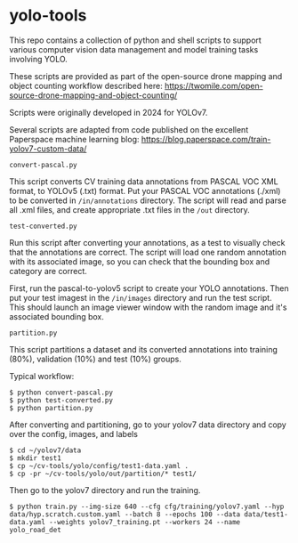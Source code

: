 # yolo-tools
This repo contains a collection of python and shell scripts to support various computer vision data management and model training tasks involving YOLO.

These scripts are provided as part of the open-source drone mapping and object counting workflow described here:  https://twomile.com/open-source-drone-mapping-and-object-counting/

Scripts were originally developed in 2024 for YOLOv7.

Several scripts are adapted from code published on the excellent Paperspace machine learning blog: https://blog.paperspace.com/train-yolov7-custom-data/

`convert-pascal.py` 

This script converts CV training data annotations from PASCAL VOC XML format, to YOLOv5 (.txt) format.
Put your PASCAL VOC annotations (./xml) to be converted in `/in/annotations` directory.
The script will read and parse all .xml files, and create appropriate .txt files in the `/out` directory.  

`test-converted.py` 

Run this script after converting your annotations, as a test to visually check that the annotations are correct.
The script will load one random annotation with its associated image, so you can check that the bounding box and category 
are correct.  

First, run the pascal-to-yolov5 script to create your YOLO annotations.  Then put your test imagest in the `/in/images` directory
and run the test script.  This should launch an image viewer window with the random image and it's associated bounding box.

`partition.py` 

This script partitions a dataset and its converted annotations into training (80%), validation (10%) and test (10%) groups. 

Typical workflow:

    $ python convert-pascal.py
    $ python test-converted.py
    $ python partition.py

After converting and partitioning, go to your yolov7 data directory and copy over the config, images, and labels

    $ cd ~/yolov7/data
    $ mkdir test1
    $ cp ~/cv-tools/yolo/config/test1-data.yaml .
    $ cp -pr ~/cv-tools/yolo/out/partition/* test1/

Then go to the yolov7 directory and run the training.

    $ python train.py --img-size 640 --cfg cfg/training/yolov7.yaml --hyp data/hyp.scratch.custom.yaml --batch 8 --epochs 100 --data data/test1-data.yaml --weights yolov7_training.pt --workers 24 --name yolo_road_det


